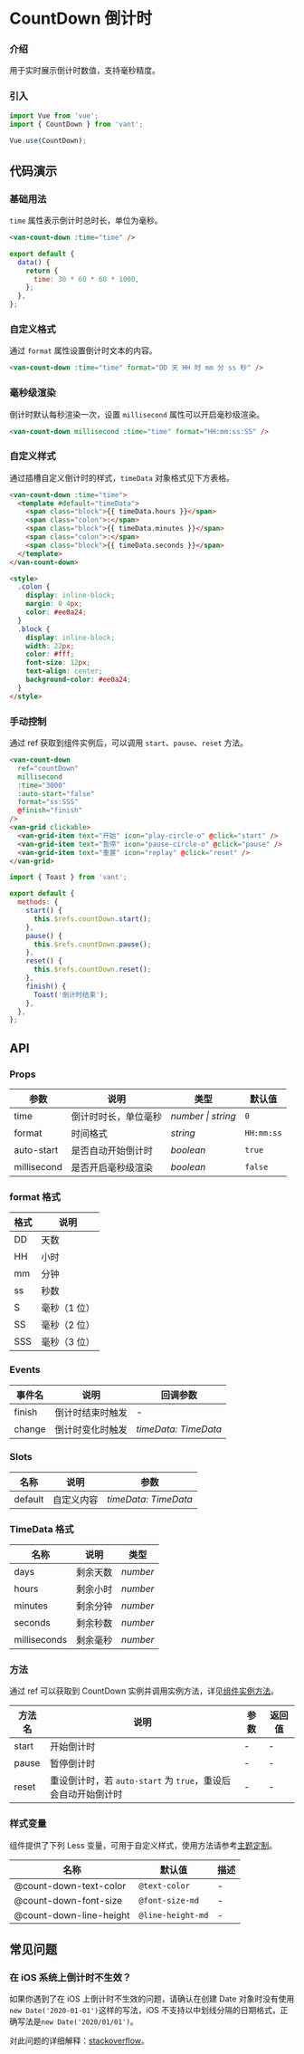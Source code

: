 # CountDown 倒计时

### 介绍

用于实时展示倒计时数值，支持毫秒精度。

### 引入

```js
import Vue from 'vue';
import { CountDown } from 'vant';

Vue.use(CountDown);
```

## 代码演示

### 基础用法

`time` 属性表示倒计时总时长，单位为毫秒。

```html
<van-count-down :time="time" />
```

```js
export default {
  data() {
    return {
      time: 30 * 60 * 60 * 1000,
    };
  },
};
```

### 自定义格式

通过 `format` 属性设置倒计时文本的内容。

```html
<van-count-down :time="time" format="DD 天 HH 时 mm 分 ss 秒" />
```

### 毫秒级渲染

倒计时默认每秒渲染一次，设置 `millisecond` 属性可以开启毫秒级渲染。

```html
<van-count-down millisecond :time="time" format="HH:mm:ss:SS" />
```

### 自定义样式

通过插槽自定义倒计时的样式，`timeData` 对象格式见下方表格。

```html
<van-count-down :time="time">
  <template #default="timeData">
    <span class="block">{{ timeData.hours }}</span>
    <span class="colon">:</span>
    <span class="block">{{ timeData.minutes }}</span>
    <span class="colon">:</span>
    <span class="block">{{ timeData.seconds }}</span>
  </template>
</van-count-down>

<style>
  .colon {
    display: inline-block;
    margin: 0 4px;
    color: #ee0a24;
  }
  .block {
    display: inline-block;
    width: 22px;
    color: #fff;
    font-size: 12px;
    text-align: center;
    background-color: #ee0a24;
  }
</style>
```

### 手动控制

通过 ref 获取到组件实例后，可以调用 `start`、`pause`、`reset` 方法。

```html
<van-count-down
  ref="countDown"
  millisecond
  :time="3000"
  :auto-start="false"
  format="ss:SSS"
  @finish="finish"
/>
<van-grid clickable>
  <van-grid-item text="开始" icon="play-circle-o" @click="start" />
  <van-grid-item text="暂停" icon="pause-circle-o" @click="pause" />
  <van-grid-item text="重置" icon="replay" @click="reset" />
</van-grid>
```

```js
import { Toast } from 'vant';

export default {
  methods: {
    start() {
      this.$refs.countDown.start();
    },
    pause() {
      this.$refs.countDown.pause();
    },
    reset() {
      this.$refs.countDown.reset();
    },
    finish() {
      Toast('倒计时结束');
    },
  },
};
```

## API

### Props

| 参数        | 说明                 | 类型               | 默认值     |
| ----------- | -------------------- | ------------------ | ---------- |
| time        | 倒计时时长，单位毫秒 | _number \| string_ | `0`        |
| format      | 时间格式             | _string_           | `HH:mm:ss` |
| auto-start  | 是否自动开始倒计时   | _boolean_          | `true`     |
| millisecond | 是否开启毫秒级渲染   | _boolean_          | `false`    |

### format 格式

| 格式 | 说明         |
| ---- | ------------ |
| DD   | 天数         |
| HH   | 小时         |
| mm   | 分钟         |
| ss   | 秒数         |
| S    | 毫秒（1 位） |
| SS   | 毫秒（2 位） |
| SSS  | 毫秒（3 位） |

### Events

| 事件名 | 说明             | 回调参数             |
| ------ | ---------------- | -------------------- |
| finish | 倒计时结束时触发 | -                    |
| change | 倒计时变化时触发 | _timeData: TimeData_ |

### Slots

| 名称    | 说明       | 参数                 |
| ------- | ---------- | -------------------- |
| default | 自定义内容 | _timeData: TimeData_ |

### TimeData 格式

| 名称         | 说明     | 类型     |
| ------------ | -------- | -------- |
| days         | 剩余天数 | _number_ |
| hours        | 剩余小时 | _number_ |
| minutes      | 剩余分钟 | _number_ |
| seconds      | 剩余秒数 | _number_ |
| milliseconds | 剩余毫秒 | _number_ |

### 方法

通过 ref 可以获取到 CountDown 实例并调用实例方法，详见[组件实例方法](#/zh-CN/advanced-usage#zu-jian-shi-li-fang-fa)。

| 方法名 | 说明 | 参数 | 返回值 |
| --- | --- | --- | --- |
| start | 开始倒计时 | - | - |
| pause | 暂停倒计时 | - | - |
| reset | 重设倒计时，若 `auto-start` 为 `true`，重设后会自动开始倒计时 | - | - |

### 样式变量

组件提供了下列 Less 变量，可用于自定义样式，使用方法请参考[主题定制](#/zh-CN/theme)。

| 名称                    | 默认值            | 描述 |
| ----------------------- | ----------------- | ---- |
| @count-down-text-color  | `@text-color`     | -    |
| @count-down-font-size   | `@font-size-md`   | -    |
| @count-down-line-height | `@line-height-md` | -    |

## 常见问题

### 在 iOS 系统上倒计时不生效？

如果你遇到了在 iOS 上倒计时不生效的问题，请确认在创建 Date 对象时没有使用`new Date('2020-01-01')`这样的写法，iOS 不支持以中划线分隔的日期格式，正确写法是`new Date('2020/01/01')`。

对此问题的详细解释：[stackoverflow](https://stackoverflow.com/questions/13363673/javascript-date-is-invalid-on-ios)。
